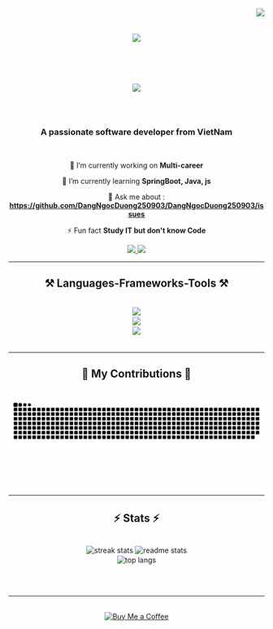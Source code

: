 <img align="right" src="https://visitor-badge.laobi.icu/badge?page_id=DangNgocDuong250903.DangNgocDuong250903" />

<h1 align="center">
    <img src="https://readme-typing-svg.herokuapp.com/?font=Righteous&size=35&center=true&vCenter=true&width=500&height=70&duration=4000&lines=Hi+There!+👋;+I'm+NgocDuong+Beibe!;" />
    
</h1>
<h2>
    <div align="center" style="background-image: url(''); background-size: cover; background-position: center; padding: 20px;">
        <p align="center">
        <a href=" ">
            <img src="https://cdn.pixabay.com/animation/2024/07/19/00/09/00-09-35-674_512.gif" width="50"/>
        </a>
    </p>
    </div>
</h2>
<h3 align="center">A passionate software developer from VietNam </h3>

<br/>

<div align="center">
 
 🔭 I’m currently working on **Multi-career** <br>
 
 🌱 I’m currently learning **SpringBoot, Java, js** <br>

💬 Ask me about : **https://github.com/DangNgocDuong250903/DangNgocDuong250903/issues** <br>

⚡ Fun fact **Study IT but don't know Code**

 </div>
 
<div align="center"> 
  <a href="mailto:duongng.dn@gmail.com">
    <img src="https://img.shields.io/badge/Gmail-333333?style=for-the-badge&logo=gmail&logoColor=red" />
  </a>
  <a href="www.linkedin.com/in/ngọc-dương-đặng-849189311" target="_blank">
    <img src="https://img.shields.io/badge/LinkedIn-0077B5?style=for-the-badge&logo=linkedin&logoColor=white" target="_blank" />
  </a>
<!--   <a href="https://salesp07.github.io" target="_blank">
     <img src="https://img.shields.io/badge/Portfolio-FF5722?style=for-the-badge&logo=todoist&logoColor=white" target="_blank" /> <!-- sqlite, safari, google-chrome are other good icon options
  </a> -->
</div>

 <hr/>
 
<h2 align="center">⚒️ Languages-Frameworks-Tools ⚒️</h2>
<br/>
<div align="center">
    <img src="https://skillicons.dev/icons?i=html,css,cpp,cs,java,spring,gradle,js,dotnet" /><br>
    <img src="https://skillicons.dev/icons?i=azure,github,gitlab,git,docker,mysql,mongodb" /><br>
    <img src="https://skillicons.dev/icons?i=autocad,figma,wordpress,ps" /><br>
</div>

<br/>
<hr/>

<div align="center">
  <h2>🐍 My Contributions 🐍</h2>
  <br>
  <img alt="snake eating my contributions" src="https://raw.githubusercontent.com/DangNgocDuong250903/DangNgocDuong250903/output/github-contribution-grid-snake.svg" />
  
  <br/><br/><br/>
</div>

<hr/>

<h2 align="center">⚡ Stats ⚡</h2>
<br>
<div align=center>
  <img width=390 src="https://github-readme-streak-stats-salesp07.vercel.app/?user=DangNgocDuong250903&count_private=true&theme=react&border_radius=10" alt="streak stats"/>
  <img width=390 src="https://github-readme-stats.vercel.app/api?username=DangNgocDuong250903&count_private=true&show_icons=true&theme=react&rank_icon=github&border_radius=10" alt="readme stats" />
  <br/>
  <img width=325 align="center" src="https://github-readme-stats.vercel.app/api/top-langs/?username=DangNgocDuong250903&hide=HTML&langs_count=8&layout=compact&theme=react&border_radius=10&size_weight=0.5&count_weight=0.5&exclude_repo=github-readme-stats" alt="top langs" />
</div>

<br/><br/>

<hr/>

<br/>

<div align="center">
<a href='https://www.facebook.com/ng.duong.25in' target='_blank'><img height='64' style='border:0px;height:64px;' src='https://storage.ko-fi.com/cdn/kofi1.png?v=3' border='0' alt='Buy Me a Coffee' /></a>
</div>

<br/>
